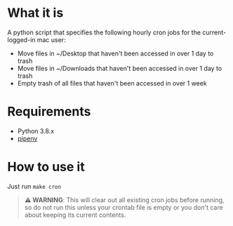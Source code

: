 # What it is
A python script that specifies the following hourly cron jobs for the current-logged-in mac user:

- Move files in ~/Desktop that haven't been accessed in over 1 day to trash
- Move files in ~/Downloads that haven't been accessed in over 1 day to trash
- Empty trash of all files that haven't been accessed in over 1 week

# Requirements
- Python 3.8.x
- [pipenv](https://pypi.org/project/pipenv/)

# How to use it
Just run `make cron`

> **⚠ WARNING**: This will clear out all existing cron jobs before running, so do not run this unless your crontab file is empty or you don't care about keeping its current contents.